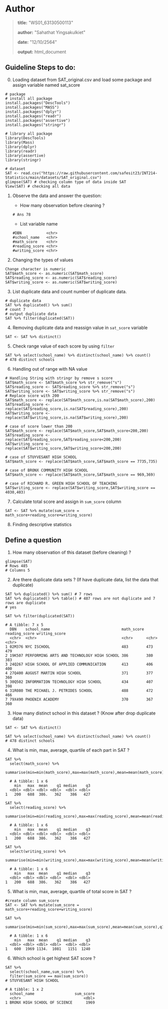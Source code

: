 # Author

>**title:** "WS01_63130500113"
>
>**author:** "Sahathat Yingsakulkiet"
>
>**date:** "12/10/2564"
>
>**output:** html_document

## Guideline Steps to do:

0. Loading dataset from SAT_original.csv and load some package and assign variable named sat_score

```{r}
# package
# install all package
install.packages("DescTools")
install.packages("MASS")
install.packages("dplyr")
install.packages("readr")
install.packages("assertive")
install.packages("stringr")

# library all package
library(DescTools)
library(Mass)
library(dplyr)
library(readr)
library(assertive)
library(stringr)

# dataset
SAT <- read.csv("https://raw.githubusercontent.com/safesit23/INT214-Statistics/main/datasets/SAT_original.csv")
glimpse(SAT) # checking column type of data inside SAT
View(SAT) # checking all data
```
1. Observe the data and answer the question:
   * How many observation before cleaning ?
    ```{r}
    # Ans 78
    ```
   * List variable name
    ```{r}
    #DBN           <chr>
    #school_name   <chr>
    #math_score    <chr>
    #reading_score <chr>
    #writing_score <chr>
    ```


2. Changing the types of values
```{r}
Change character is numeric
SAT$math_score <- as.numeric(SAT$math_score)
SAT$reading_score <- as.numeric(SAT$reading_score)
SAT$writing_score <- as.numeric(SAT$writing_score)
```

3. List duplicate data and count number of duplicate data.

```{r}
# duplicate data
SAT %>% duplicated() %>% sum()
# count 7
# output duplicate data
SAT %>% filter(duplicated(SAT))
```

4. Removing duplicate data and reassign value in `sat_score` variable

```{r}
SAT <- SAT %>% distinct()
```

5. Check range value of each score by using `filter`

```{r}
SAT %>% select(school_name) %>% distinct(school_name) %>% count()
# 478 distinct schools
```

6. Handling out of range with NA value

```{r}
# Handling String with stringr by remove s score
SAT$math_score <- SAT$math_score %>% str_remove("s")
SAT$reading_score <- SAT$reading_score %>% str_remove("s")
SAT$writing_score <- SAT$writing_score %>% str_remove("s")
# Replace score with 200
SAT$math_score <- replace(SAT$math_score,is.na(SAT$math_score),200)
SAT$reading_score <- replace(SAT$reading_score,is.na(SAT$reading_score),200)
SAT$writing_score <- replace(SAT$writing_score,is.na(SAT$writing_score),200)

# case of score lower than 200
SAT$math_score <- replace(SAT$math_score,SAT$math_score<200,200)
SAT$reading_score <- replace(SAT$reading_score,SAT$reading_score<200,200)
SAT$writing_score <- replace(SAT$writing_score,SAT$writing_score<200,200)

# case of STUYVESANT HIGH SCHOOL
SAT$math_score <- replace(SAT$math_score,SAT$math_score == 7735,735)

# case of BRONX COMMUNITY HIGH SCHOOL
SAT$math_score <- replace(SAT$math_score,SAT$math_score == 969,369)

# case of RICHARD R. GREEN HIGH SCHOOL OF TEACHING
SAT$writing_score <- replace(SAT$writing_score,SAT$writing_score == 4030,403)
```

7. Calculate total score and assign in `sum_score` column
```{r}
SAT <- SAT %>% mutate(sum_score = math_score+reading_score+writing_score)
```

8. Finding descriptive statistics

## Define a question
1. How many observation of this dataset (before cleaning) ?

```{r}
glimpse(SAT)
# Rows 485
# Columns 5
```

2. Are there duplicate data sets ? (If have duplicate data, list the data that duplicate)
```{r}
SAT %>% duplicated() %>% sum() # 7 rows
SAT %>% duplicated() %>% table() # 487 rows are not duplicate and 7 rows are duplicate
# yes 

SAT %>% filter(duplicated(SAT))

# A tibble: 7 x 5
  DBN    school_name                                math_score reading_score writing_score
  <chr>  <chr>                                      <chr>      <chr>         <chr>        
1 02M376 NYC ISCHOOL                                483        473           479          
2 19K507 PERFORMING ARTS AND TECHNOLOGY HIGH SCHOOL 386        380           383          
3 24Q267 HIGH SCHOOL OF APPLIED COMMUNICATION       413        406           400          
4 27Q400 AUGUST MARTIN HIGH SCHOOL                  371        377           360          
5 30Q502 INFORMATION TECHNOLOGY HIGH SCHOOL         434        407           398          
6 31R080 THE MICHAEL J. PETRIDES SCHOOL             488        472           466          
7 79X490 PHOENIX ACADEMY                            370        367           360    

```

3. How many distinct school in this dataset ? (Know after drop duplicate data)
```{r}
SAT <- SAT %>% distinct()

SAT %>% select(school_name) %>% distinct(school_name) %>% count()
# 478 distinct schools
```

4. What is min, max, average, quartile of each part in SAT ?
```{r}
SAT %>%
  select(math_score) %>%
  summarise(min=min(math_score),max=max(math_score),mean=mean(math_score),q1=quantile(math_score,0.25),median=quantile(math_score,0.5),q3=quantile(math_score,0.75))

  # A tibble: 1 x 6
    min   max  mean    q1 median    q3
  <dbl> <dbl> <dbl> <dbl>  <dbl> <dbl>
1   200   688  386.   362    386   427

SAT %>%
  select(reading_score) %>%
  summarise(min=min(reading_score),max=max(reading_score),mean=mean(reading_score),q1=quantile(reading_score,0.25),median=quantile(reading_score,0.5),q3=quantile(reading_score,0.75))

  # A tibble: 1 x 6
    min   max  mean    q1 median    q3
  <dbl> <dbl> <dbl> <dbl>  <dbl> <dbl>
1   200   688  386.   362    386   427

SAT %>%
  select(writing_score) %>%
  summarise(min=min(writing_score),max=max(writing_score),mean=mean(writing_score),q1=quantile(writing_score,0.25),median=quantile(writing_score,0.5),q3=quantile(writing_score,0.75))

  # A tibble: 1 x 6
    min   max  mean    q1 median    q3
  <dbl> <dbl> <dbl> <dbl>  <dbl> <dbl>
1   200   688  386.   362    386   427

```

5. What is min, max, average, quartile of total score in SAT ?
```{r}
#create column sum_score
SAT <- SAT %>% mutate(sum_score = math_score+reading_score+writing_score)

SAT %>%
  summarise(min=min(sum_score),max=max(sum_score),mean=mean(sum_score),q1=quantile(sum_score,0.25),median=quantile(sum_score,0.5),q3=quantile(sum_score,0.75))

  # A tibble: 1 x 6
    min   max  mean    q1 median    q3
  <dbl> <dbl> <dbl> <dbl>  <dbl> <dbl>
1   600  1969 1134.  1081   1151  1240

```

6. Which school is get highest SAT score ?
```{r}
SAT %>%
  select(school_name,sum_score) %>%
  filter(sum_score == max(sum_score))
# STUYVESANT HIGH SCHOOL

# A tibble: 1 x 2
  school_name                  sum_score
  <chr>                            <dbl>
1 BRONX HIGH SCHOOL OF SCIENCE      1969

```